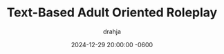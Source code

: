 ---
title: Text-Based Adult Oriented Roleplay
description: Learn more about the hobby and it's overall impact; the positives and the negatives.
author: drahja
date: 2024-12-29 20:00:00 -0600
categories: [Repository Information, Front Page]
tags: [adults-only, advanced techniques, cybersex, educational, erp, guides, historical preservation, information, library, mental health, mental wellbeing, methodology, practices, roleplay, roleplaying, rp, sex-education, sexual-health, techniques, tips, repository, writing, writing style]
pin: yes
media_subpath: '/posts/adult_roleplay'
---